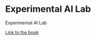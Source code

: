 # Experimental AI Lab

Experimental AI Lab

[Link to the book](https://attributeerror39.github.io/experimental-ai-lab/intro.html)